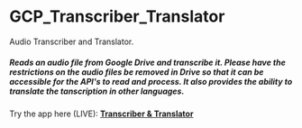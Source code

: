 # GCP_Transcriber_Translator
Audio Transcriber and Translator.

##### Reads an audio file from Google Drive and transcribe it. Please have the restrictions on the audio files be removed in Drive so that it can be accessible for the API's to read and process.  It also provides the ability to translate the tanscription in other languages. 

Try the app here (LIVE):
**[Transcriber & Translator](http://http://nixbox.hopto.org/ "Transcriber & Translator")**
